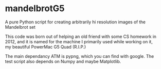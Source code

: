 mandelbrotG5
============

A pure Python script for creating arbitrarily hi resolution images of the Mandelbrot set

This code was born out of helping an old friend with some CS homework in 2012,
and it is named for the machine I primarily used while working on it, my beautiful PowerMac G5 Quad (R.I.P.)

The main dependancy ATM is pypng, which you can find with google. The test script also depends on Numpy and maybe Matplotlib.